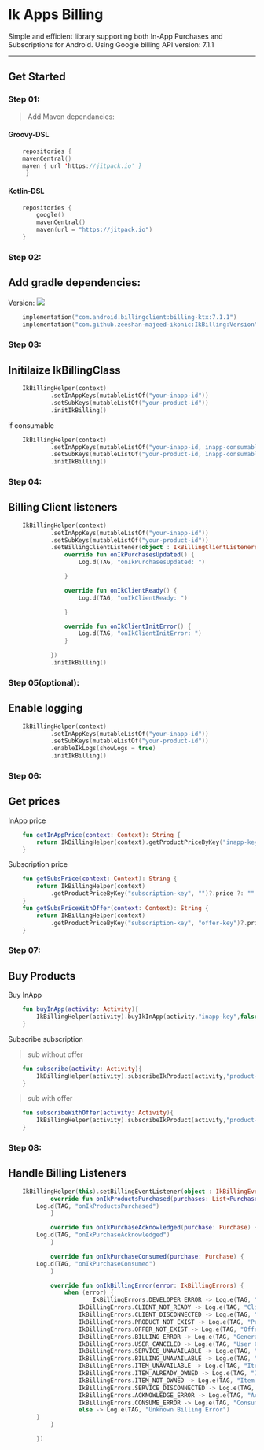 # Ik Apps Billing

Simple and efficient library supporting both In-App Purchases and Subscriptions for Android. Using Google billing API version: 7.1.1

---

## **Get Started** 

### Step 01:

> Add Maven dependancies:

#### Groovy-DSL

```kotlin 
    repositories {
	mavenCentral()
	maven { url 'https://jitpack.io' }
     }
```
#### Kotlin-DSL

```kotlin 
    repositories {
        google()
        mavenCentral()
        maven(url = "https://jitpack.io")
    }
```

### Step 02:

## Add gradle dependencies:
Version: [![](https://jitpack.io/v/zeeshan-majeed-ikonci/IkBilling.svg)](https://jitpack.io/#zeeshan-majeed-ikonci/IkBilling)

```kotlin 
    implementation("com.android.billingclient:billing-ktx:7.1.1")
    implementation("com.github.zeeshan-majeed-ikonic:IkBilling:Version")
```

### Step 03:

## Initilaize IkBillingClass

```kotlin 
    IkBillingHelper(context)
            .setInAppKeys(mutableListOf("your-inapp-id"))
            .setSubKeys(mutableListOf("your-product-id"))
            .initIkBilling()
```

 if consumable 

```kotlin 
    IkBillingHelper(context)
            .setInAppKeys(mutableListOf("your-inapp-id, inapp-consumable-key"))
            .setSubKeys(mutableListOf("your-product-id, inapp-consumable-key"))
            .initIkBilling()
```

### Step 04:

## Billing Client listeners

```kotlin 
    IkBillingHelper(context)
            .setInAppKeys(mutableListOf("your-inapp-id"))
            .setSubKeys(mutableListOf("your-product-id"))
            .setBillingClientListener(object : IkBillingClientListeners {
                override fun onIkPurchasesUpdated() {
                    Log.d(TAG, "onIkPurchasesUpdated: ")

                }

                override fun onIkClientReady() {
                    Log.d(TAG, "onIkClientReady: ")

                }

                override fun onIkClientInitError() {
                    Log.d(TAG, "onIkClientInitError: ")
                }

            })
            .initIkBilling()
```

### Step 05(optional):
## Enable logging

```kotlin 
    IkBillingHelper(context)
            .setInAppKeys(mutableListOf("your-inapp-id"))
            .setSubKeys(mutableListOf("your-product-id"))
            .enableIkLogs(showLogs = true)
            .initIkBilling()
```

### Step 06:
## Get prices

InApp price
```kotlin 
    fun getInAppPrice(context: Context): String {
        return IkBillingHelper(context).getProductPriceByKey("inapp-key")?.price ?: ""
    }
```

Subscription price

```kotlin 
    fun getSubsPrice(context: Context): String {
        return IkBillingHelper(context)
            .getProductPriceByKey("subscription-key", "")?.price ?: ""
    }
    fun getSubsPriceWithOffer(context: Context): String {
        return IkBillingHelper(context)
            .getProductPriceByKey("subscription-key", "offer-key")?.price ?: ""
    }
```

### Step 07:
## Buy Products

Buy InApp

```kotlin 
    fun buyInApp(activity: Activity){
        IkBillingHelper(activity).buyIkInApp(activity,"inapp-key",false)
    }
```

Subscribe subscription

> sub without offer

```kotlin 
    fun subscribe(activity: Activity){
        IkBillingHelper(activity).subscribeIkProduct(activity,"product-key","")
    }
```

> sub with offer

```kotlin 
    fun subscribeWithOffer(activity: Activity){
        IkBillingHelper(activity).subscribeIkProduct(activity,"product-key","offer-key")
    }
```

### Step 08:

## Handle Billing Listeners 

```kotlin 
    IkBillingHelper(this).setBillingEventListener(object : IkBillingEventListeners {
            override fun onIkProductsPurchased(purchases: List<Purchase?>) {
		Log.d(TAG, "onIkProductsPurchased")
            }

            override fun onIkPurchaseAcknowledged(purchase: Purchase) {
		Log.d(TAG, "onIkPurchaseAcknowledged")
            }

            override fun onIkPurchaseConsumed(purchase: Purchase) {
		Log.d(TAG, "onIkPurchaseConsumed")
            }

            override fun onIkBillingError(error: IkBillingErrors) {
                when (error) {
                    	IkBillingErrors.DEVELOPER_ERROR -> Log.e(TAG, "Developer Error")
            		IkBillingErrors.CLIENT_NOT_READY -> Log.e(TAG, "Client Not Ready")
            		IkBillingErrors.CLIENT_DISCONNECTED -> Log.e(TAG, "Client Disconnected")
            		IkBillingErrors.PRODUCT_NOT_EXIST -> Log.e(TAG, "Product Does Not Exist")
            		IkBillingErrors.OFFER_NOT_EXIST -> Log.e(TAG, "Offer Does Not Exist")
            		IkBillingErrors.BILLING_ERROR -> Log.e(TAG, "General Billing Error")
            		IkBillingErrors.USER_CANCELED -> Log.e(TAG, "User Canceled")
            		IkBillingErrors.SERVICE_UNAVAILABLE -> Log.e(TAG, "Service Unavailable")
            		IkBillingErrors.BILLING_UNAVAILABLE -> Log.e(TAG, "Billing Unavailable")
            		IkBillingErrors.ITEM_UNAVAILABLE -> Log.e(TAG, "Item Unavailable")
            		IkBillingErrors.ITEM_ALREADY_OWNED -> Log.e(TAG, "Item Already Owned")
            		IkBillingErrors.ITEM_NOT_OWNED -> Log.e(TAG, "Item Not Owned")
            		IkBillingErrors.SERVICE_DISCONNECTED -> Log.e(TAG, "Service Disconnected")
            		IkBillingErrors.ACKNOWLEDGE_ERROR -> Log.e(TAG, "Acknowledgment Error")
            		IkBillingErrors.CONSUME_ERROR -> Log.e(TAG, "Consume Error")
            		else -> Log.e(TAG, "Unknown Billing Error")
		}
            }

        })
```

